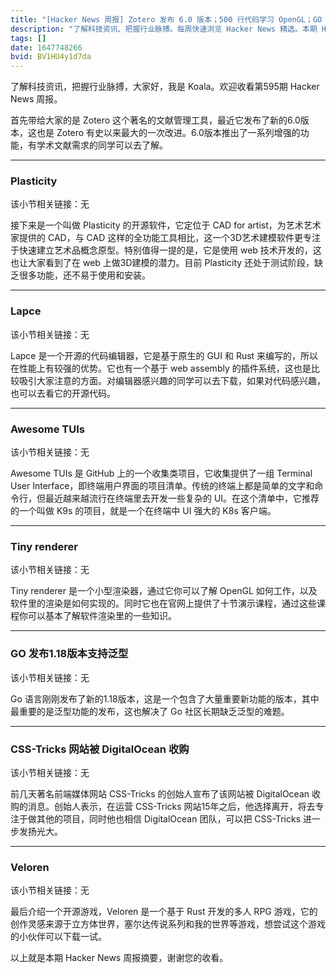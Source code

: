 ```yaml
---
title: "[Hacker News 周报] Zotero 发布 6.0 版本；500 行代码学习 OpenGL；GO 支持泛型"
description: "了解科技资讯、把握行业脉搏。每周快速浏览 Hacker News 精选。本期 Hacker Newsletter 地址：https://mailchi.mp/hackernewsletter/595"
tags: []
date: 1647748266
bvid: BV1HU4y1d7da
---
```

了解科技资讯，把握行业脉搏，大家好，我是 Koala。欢迎收看第595期 Hacker News 周报。

首先带给大家的是 Zotero 这个著名的文献管理工具，最近它发布了新的6.0版本，这也是 Zotero 有史以来最大的一次改进。6.0版本推出了一系列增强的功能，有学术文献需求的同学可以去了解。

---

### Plasticity
该小节相关链接：无

接下来是一个叫做 Plasticity 的开源软件，它定位于 CAD for artist，为艺术艺术家提供的 CAD，与 CAD 这样的全功能工具相比，这一个3D艺术建模软件更专注于快速建立艺术品概念原型。特别值得一提的是，它是使用 web 技术开发的，这也让大家看到了在 web 上做3D建模的潜力。目前 Plasticity 还处于测试阶段，缺乏很多功能，还不易于使用和安装。

---

### Lapce
该小节相关链接：无

Lapce 是一个开源的代码编辑器，它是基于原生的 GUI 和 Rust 来编写的，所以在性能上有较强的优势。它也有一个基于 web assembly 的插件系统，这也是比较吸引大家注意的方面。对编辑器感兴趣的同学可以去下载，如果对代码感兴趣，也可以去看它的开源代码。

---

### Awesome TUIs
该小节相关链接：无

Awesome TUIs 是 GitHub 上的一个收集类项目，它收集提供了一组 Terminal User Interface，即终端用户界面的项目清单。传统的终端上都是简单的文字和命令行，但最近越来越流行在终端里去开发一些复杂的 UI。在这个清单中，它推荐的一个叫做 K9s 的项目，就是一个在终端中 UI 强大的 K8s 客户端。

---

### Tiny renderer
该小节相关链接：无

Tiny renderer 是一个小型渲染器，通过它你可以了解 OpenGL 如何工作，以及软件里的渲染是如何实现的。同时它也在官网上提供了十节演示课程，通过这些课程你可以基本了解软件渲染里的一些知识。

---

### GO 发布1.18版本支持泛型
该小节相关链接：无

Go 语言刚刚发布了新的1.18版本，这是一个包含了大量重要新功能的版本，其中最重要的是泛型功能的发布，这也解决了 Go 社区长期缺乏泛型的难题。

---

### CSS-Tricks 网站被 DigitalOcean 收购
该小节相关链接：无

前几天著名前端媒体网站 CSS-Tricks 的创始人宣布了该网站被 DigitalOcean 收购的消息。创始人表示，在运营 CSS-Tricks 网站15年之后，他选择离开，将去专注于做其他的项目，同时他也相信 DigitalOcean 团队，可以把 CSS-Tricks 进一步发扬光大。

---

### Veloren
该小节相关链接：无

最后介绍一个开源游戏，Veloren 是一个基于 Rust 开发的多人 RPG 游戏，它的创作灵感来源于立方体世界，塞尔达传说系列和我的世界等游戏，想尝试这个游戏的小伙伴可以下载一试。

以上就是本期 Hacker News 周报摘要，谢谢您的收看。


